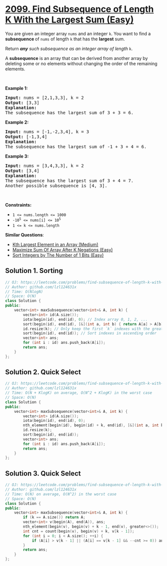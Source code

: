 # [2099. Find Subsequence of Length K With the Largest Sum (Easy)](https://leetcode.com/problems/find-subsequence-of-length-k-with-the-largest-sum/)

<p>You are given an integer array <code>nums</code> and an integer <code>k</code>. You want to find a <strong>subsequence </strong>of <code>nums</code> of length <code>k</code> that has the <strong>largest</strong> sum.</p>

<p>Return<em> </em><em><strong>any</strong> such subsequence as an integer array of length </em><code>k</code>.</p>

<p>A <strong>subsequence</strong> is an array that can be derived from another array by deleting some or no elements without changing the order of the remaining elements.</p>

<p>&nbsp;</p>
<p><strong>Example 1:</strong></p>

<pre><strong>Input:</strong> nums = [2,1,3,3], k = 2
<strong>Output:</strong> [3,3]
<strong>Explanation:</strong>
The subsequence has the largest sum of 3 + 3 = 6.</pre>

<p><strong>Example 2:</strong></p>

<pre><strong>Input:</strong> nums = [-1,-2,3,4], k = 3
<strong>Output:</strong> [-1,3,4]
<strong>Explanation:</strong> 
The subsequence has the largest sum of -1 + 3 + 4 = 6.
</pre>

<p><strong>Example 3:</strong></p>

<pre><strong>Input:</strong> nums = [3,4,3,3], k = 2
<strong>Output:</strong> [3,4]
<strong>Explanation:</strong>
The subsequence has the largest sum of 3 + 4 = 7. 
Another possible subsequence is [4, 3].
</pre>

<p>&nbsp;</p>
<p><strong>Constraints:</strong></p>

<ul>
	<li><code>1 &lt;= nums.length &lt;= 1000</code></li>
	<li><code>-10<sup>5</sup>&nbsp;&lt;= nums[i] &lt;= 10<sup>5</sup></code></li>
	<li><code>1 &lt;= k &lt;= nums.length</code></li>
</ul>


**Similar Questions**:
* [Kth Largest Element in an Array (Medium)](https://leetcode.com/problems/kth-largest-element-in-an-array/)
* [Maximize Sum Of Array After K Negations (Easy)](https://leetcode.com/problems/maximize-sum-of-array-after-k-negations/)
* [Sort Integers by The Number of 1 Bits (Easy)](https://leetcode.com/problems/sort-integers-by-the-number-of-1-bits/)

## Solution 1. Sorting

```cpp
// OJ: https://leetcode.com/problems/find-subsequence-of-length-k-with-the-largest-sum/
// Author: github.com/lzl124631x
// Time: O(NlogN)
// Space: O(N)
class Solution {
public:
    vector<int> maxSubsequence(vector<int>& A, int k) {
        vector<int> id(A.size());
        iota(begin(id), end(id), 0); // Index array 0, 1, 2, ...
        sort(begin(id), end(id), [&](int a, int b) { return A[a] > A[b]; }); // Sort the indexes in descending order of their corresponding values in `A`
        id.resize(k); // Only keep the first `k` indexes with the greatest `A` values
        sort(begin(id), end(id)); // Sort indexes in ascending order
        vector<int> ans;
        for (int i : id) ans.push_back(A[i]);
        return ans;
    }
};
```

## Solution 2. Quick Select

```cpp
// OJ: https://leetcode.com/problems/find-subsequence-of-length-k-with-the-largest-sum/
// Author: github.com/lzl124631x
// Time: O(N + KlogK) on average, O(N^2 + KlogK) in the worst case
// Space: O(N)
class Solution {
public:
    vector<int> maxSubsequence(vector<int>& A, int k) {
        vector<int> id(A.size());
        iota(begin(id), end(id), 0);
        nth_element(begin(id), begin(id) + k, end(id), [&](int a, int b) { return A[a] > A[b]; });
        id.resize(k);
        sort(begin(id), end(id));
        vector<int> ans;
        for (int i : id) ans.push_back(A[i]);
        return ans;
    }
};
```

## Solution 3. Quick Select

```cpp
// OJ: https://leetcode.com/problems/find-subsequence-of-length-k-with-the-largest-sum/
// Author: github.com/lzl124631x
// Time: O(N) on average, O(N^2) in the worst case
// Space: O(N)
class Solution {
public:
    vector<int> maxSubsequence(vector<int>& A, int k) {
        if (k == A.size()) return A;
        vector<int> v(begin(A), end(A)), ans;
        nth_element(begin(v), begin(v) + k - 1, end(v), greater<>());
        int cnt = count(begin(v), begin(v) + k, v[k - 1]);
        for (int i = 0; i < A.size(); ++i) {
            if (A[i] > v[k - 1] || (A[i] == v[k - 1] && --cnt >= 0)) ans.push_back(A[i]);
        }
        return ans;
    }
};
```